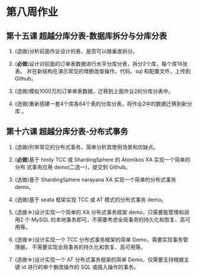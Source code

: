 # 第八周作业

## 第十五课 超越分库分表-数据库拆分与分库分表

1. (选做)分析前面作业设计的表，是否可以做垂直拆分。

2. (**必做**)设计对前面的订单表数据进行水平分库分表，拆分2个库，每个库16张表。 并在新结构在演示常见的增删改查操作。代码、sql 和配置文件，上传到 Github。

   

3. (选做)模拟1000万的订单单表数据，迁移到上面作业2的分库分表中。

4. (选做)重新搭建一套4个库各64个表的分库分表，将作业2中的数据迁移到新分库 。

## 第十六课 超越分库分表-分布式事务

1. (选做)列举常见的分布式事务，简单分析其使用场景和优缺点。

2. (**必做**)基于 hmily TCC 或 ShardingSphere 的 Atomikos XA 实现一个简单的分布 式事务应用 demo(二选一)，提交到 Github。

   

3. (选做)基于 ShardingSphere narayana XA 实现一个简单的分布式事务 demo。

4. (选做)基于 seata 框架实现 TCC 或 AT 模式的分布式事务 demo。

5. (选做☆)设计实现一个简单的 XA 分布式事务框架 demo，只需要能管理和调用2 个 MySQL 的本地事务即可，不需要考虑全局事务的持久化和恢复、高可用等。

6. (选做☆)设计实现一个 TCC 分布式事务框架的简单 Demo，需要实现事务管理器， 不需要实现全局事务的持久化和恢复、高可用等。

7. (选做☆)设计实现一个 AT 分布式事务框架的简单 Demo，仅需要支持根据主键 id 进行的单个删改操作的 SQL 或插入操作的事务。